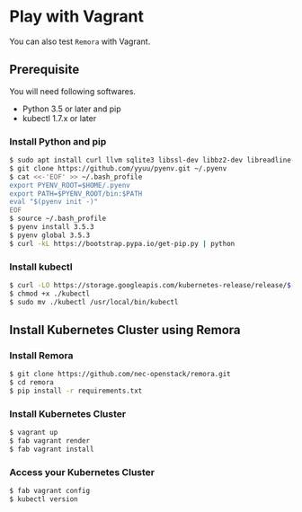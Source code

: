 # Play with Vagrant

You can also test `Remora` with Vagrant.

## Prerequisite

You will need following softwares.

-   Python 3.5 or later and pip
-   kubectl 1.7.x or later

### Install Python and pip

```bash
$ sudo apt install curl llvm sqlite3 libssl-dev libbz2-dev libreadline-dev libsqlite3-dev libncurses5-dev libncursesw5-dev python-tk python3-tk tk-dev
$ git clone https://github.com/yyuu/pyenv.git ~/.pyenv
$ cat <<-'EOF' >> ~/.bash_profile
export PYENV_ROOT=$HOME/.pyenv
export PATH=$PYENV_ROOT/bin:$PATH
eval "$(pyenv init -)"
EOF
$ source ~/.bash_profile
$ pyenv install 3.5.3
$ pyenv global 3.5.3
$ curl -kL https://bootstrap.pypa.io/get-pip.py | python
```

### Install kubectl

```bash
$ curl -LO https://storage.googleapis.com/kubernetes-release/release/$(curl -s https://storage.googleapis.com/kubernetes-release/release/stable.txt)/bin/linux/amd64/kubectl
$ chmod +x ./kubectl
$ sudo mv ./kubectl /usr/local/bin/kubectl
```

## Install Kubernetes Cluster using Remora

### Install Remora

```bash
$ git clone https://github.com/nec-openstack/remora.git
$ cd remora
$ pip install -r requirements.txt
```

### Install Kubernetes Cluster

```bash
$ vagrant up
$ fab vagrant render
$ fab vagrant install
```

### Access your Kubernetes Cluster

```bash
$ fab vagrant config
$ kubectl version
```
